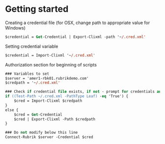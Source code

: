 # Getting started

Creating a credential file (for OSX, change path to appropriate value for Windows)  

```ps
$credential = Get-Credential | Export-Clixml -path '~/.cred.xml'
```

Setting credential variable  

```ps
$credential = Import-Clixml '~/.cred.xml'
```

Authorization section for beginning of scripts
```ps
### Variables to set
$server = 'amer1-rbk01.rubrikdemo.com'
$credpath = '~/.cred.xml'

### Check if credential file exists, if not - prompt for credentials and save
if ((Test-Path ~/.cred.xml -PathType Leaf) -eq 'True') {
    $cred = Import-Clixml $credpath
}
else {
    $cred = Get-Credential
    $cred | Export-Clixml -Path $credpath
}

### Do not modify below this line
Connect-Rubrik $server -Credential $cred
```